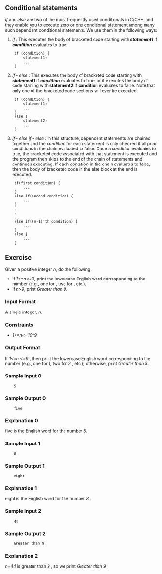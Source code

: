 ## Conditional statements

*if* and *else* are two of the most frequently used conditionals in C/C++, and they enable you to execute zero or one conditional statement among many such dependent conditional statements. We use them in the following ways:

1. *if* : This executes the body of bracketed code starting with ***statement1***  if ***condition*** evaluates to true.

        if (condition) { 
            statement1; 
            ...  
        }

2. *if - else* : This executes the body of bracketed code starting with ***statement1***  if ***condition*** evaluates to true, or it executes the body of code starting with  **statement2** if **condition**  evaluates to false. Note that only one of the bracketed code sections will ever be executed.


        if (condition) {  
            statement1; 
            ...  
        }
        else {  
            statement2;  
            ...  
        }   

3. *if - else if - else* : In this structure, dependent statements are chained together and the *condition*  for each statement is only checked if all prior conditions in the chain evaluated to false. Once a *condition* evaluates to true, the bracketed code associated with that statement is executed and the program then skips to the end of the chain of statements and continues executing. If each *condition* in the chain evaluates to false, then the body of bracketed code in the else block at the end is executed.

        if(first condition) {
            ...
        }
        else if(second condition) {
            ...
        }
        .
        .
        .
        else if((n-1)'th condition) {
            ....
        }
        else {
            ...
        }

## Exercise

Given a positive integer *n*, do the following:

- If *1<=n<=9*, print the lowercase English word corresponding to the number (e.g., one for , two for , etc.).  
- If *n>9*, print *Greater than 9*.

### Input Format

A single integer, *n*.

### Constraints
- *1<=n<=10^9* 

### Output Format

If *1<=n <=9* , then print the lowercase English word corresponding to the number (e.g., one for *1*, two for *2* , etc.); otherwise, print *Greater than 9*.

### Sample Input 0

        5
### Sample Output 0

        five
### Explanation 0

five is the English word for the number *5*.

### Sample Input 1

        8
### Sample Output 1

        eight
### Explanation 1

eight is the English word for the number *8* .

### Sample Input 2

        44
### Sample Output 2

        Greater than 9
### Explanation 2

 *n=44* is greater than *9* , so we print *Greater than 9*

